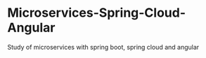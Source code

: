 # Microservices-Spring-Cloud-Angular
Study of microservices with spring boot, spring cloud and angular
